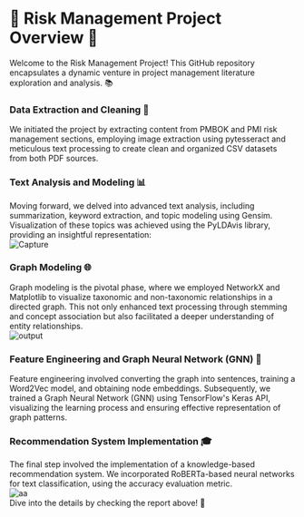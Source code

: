 # 🚀 Risk Management Project Overview 🚀
Welcome to the Risk Management Project! This GitHub repository encapsulates a dynamic venture in project management literature exploration and analysis. 📚
<br>
### Data Extraction and Cleaning 🧹
We initiated the project by extracting content from PMBOK and PMI risk management sections, employing image extraction using pytesseract and meticulous text processing to create clean and organized CSV datasets from both PDF sources.<br>

### Text Analysis and Modeling 📊
Moving forward, we delved into advanced text analysis, including summarization, keyword extraction, and topic modeling using Gensim. Visualization of these topics was achieved using the PyLDAvis library, providing an insightful representation:<br>
![Capture](https://github.com/Nour-ben-aouicha/Risk-Management-Recommendation/assets/92543024/1dc4cf58-f969-44c2-aba8-741d9f5903d5)
<br>
### Graph Modeling 🌐
Graph modeling is the pivotal phase, where we employed NetworkX and Matplotlib to visualize taxonomic and non-taxonomic relationships in a directed graph. This not only enhanced text processing through stemming and concept association but also facilitated a deeper understanding of entity relationships.<br>
![output](https://github.com/Nour-ben-aouicha/Risk-Management-Recommendation/assets/92543024/290e8b10-c7fa-4437-a738-2e346127ed9d)
<br>
### Feature Engineering and Graph Neural Network (GNN) 🤖
Feature engineering involved converting the graph into sentences, training a Word2Vec model, and obtaining node embeddings. Subsequently, we trained a Graph Neural Network (GNN) using TensorFlow's Keras API, visualizing the learning process and ensuring effective representation of graph patterns.<br>

### Recommendation System Implementation 🎓
The final step involved the implementation of a knowledge-based recommendation system. We incorporated RoBERTa-based neural networks for text classification, using the accuracy evaluation metric.<br>
![aa](https://github.com/Nour-ben-aouicha/Risk-Management-Recommendation/assets/92543024/ec16d367-6cf6-4550-8f09-b7d249c59856)
<br>
Dive into the details by checking the report above! 🌟
